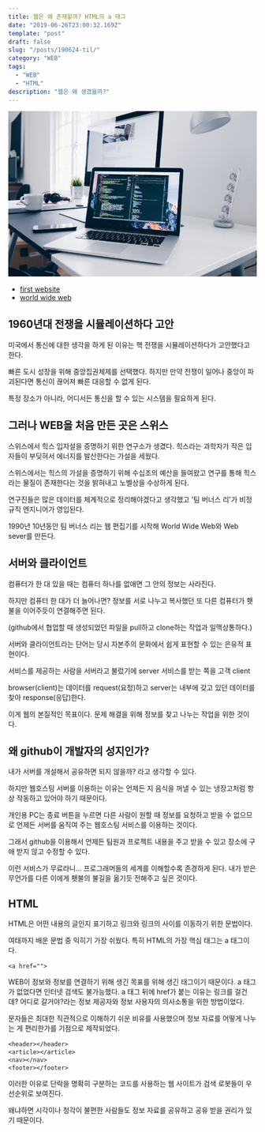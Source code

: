 ```yaml
---
title: 웹은 왜 존재할까? HTML의 a 태그
date: "2019-06-26T23:00:32.169Z"
template: "post"
draft: false
slug: "/posts/190624-til/"
category: "WEB"
tags:
  - "WEB"
  - "HTML"
description: "웹은 왜 생겼을까?"
---
```


![](/media/img_coding.jpg)

- [first website](http://info.cern.ch/)
- [world wide web](https://www.w3.org/)

## 1960년대 전쟁을 시뮬레이션하다 고안

미국에서 통신에 대한 생각을 하게 된 이유는
핵 전쟁을 시뮬레이션하다가 고안했다고 한다.

빠른 도시 성장을 위해 중앙집권체제를 선택했다.
하지만 만약 전쟁이 일어나 중앙이 파괴된다면 
통신이 끊어져 빠른 대응할 수 없게 된다. 

특정 장소가 아니라,
어디서든 통신을 할 수 있는 시스템을 필요하게 된다.

## 그러나 WEB을 처음 만든 곳은 스위스

스위스에서 힉스 입자설을 증명하기 위한
연구소가 생겼다. 힉스라는 과학자가 작은 입자들이 부딪혀서
에너지를 발산한다는 가설을 세웠다.

스위스에서는 힉스의 가설을 증명하기 위해 수십조의 예산을
들여왔고 연구를 통해 힉스라는 물질이 존재한다는 것을 밝혀내고
노벨상을 수상하게 된다.

연구진들은 많은 데이터를 체계적으로 정리해야겠다고 생각했고
'팀 버너스 리'가 비정규직 엔지니어가 영입된다.

1990년 10년동안 팀 버너스 리는 웹 편집기를 시작해
World Wide Web와 Web sever를 만든다.


## 서버와 클라이언트

컴퓨터가 한 대 있을 때는 
컴퓨터 하나를 없애면
그 안의 정보는 사라진다.

하지만 컴퓨터 한 대가 더 늘어나면?
정보를 서로 나누고 복사했던 또 다른 컴퓨터가 
횃불을 이어주듯이 연결해주면 된다.

(github에서 협업할 때 생성되었던 
파일을 pull하고 clone하는 작업과 일맥상통하다.)

서버와 클라이언트라는 단어는 당시 자본주의 문화에서 쉽게
표현할 수 있는 은유적 표현이다.

서비스를 제공하는 사람을 서버라고 불렀기에 server
서비스를 받는 쪽을 고객 client

browser(client)는 데이터를 request(요청)하고
server는 내부에 갖고 있던 데이터를 찾아 response(응답)한다.

이게 웹의 본질적인 목표이다.
문제 해결을 위해
정보를 찾고 나누는 작업을 위한 것이다.

## 왜 github이 개발자의 성지인가?

내가 서버를 개설해서 공유하면 되지 않을까?
라고 생각할 수 있다. 

하지만 웹호스팅 서버를 이용하는 이유는
언제든 지 음식을 꺼낼 수 있는 냉장고처럼
항상 작동하고 있어야 하기 때문이다.

개인용 PC는 종료 버튼을 누르면
다른 사람이 원할 때 정보를 요청하고 받을 수 없으므로
언제든 서버를 움직여 주는 웹호스팅 서비스를 이용하는 것이다.

그래서 github을 이용해서
언제든 팀원과 프로젝트 내용을 주고 받을 수 있고
장소에 구애 받지 않고 수정할 수 있다.

이런 서비스가 무료라니...
프로그래머들의 세계를 이해할수록
존경하게 된다. 내가 받은 무언가를 다른 이에게
횃불의 불길을 옮기듯 전해주고 싶은 것이다.

## HTML

HTML은 
어떤 내용의 글인지 표기하고
링크와 링크의 사이를 이동하기 위한 문법이다.

여태까지 배운 문법 중 익히기 가장 쉬웠다.
특히 HTML의 가장 핵심 태그는 
a 태그이다.

```
<a href="">

```
WEB이
정보와 정보를 연결하기 위해 생긴 목표를 위해 생긴
태그이기 때문이다. a 태그가 없었다면 인터넷 검색도 불가능했다.
a 태그 뒤에 href가 붙는 이유는
링크를 걸건데? 어디로 갈거야?라는 
정보 제공자와 정보 사용자의
의사소통을 위한 방법이었다. 

문자들은 최대한 직관적으로 이해하기 쉬운 비유를 사용했으며
정보 자료를 어떻게 나누는 게 편리한가를 기점으로 제작되었다.

```
<header></header>
<article></article>
<nav></nav>
<footer></footer>

```
이러한 이유로 단락을 명확히 구분하는 코드를 사용하는
웹 사이트가 검색 로봇들이 우선순위로 보여진다.

왜냐하면 시각이나 청각이 불편한 사람들도 
정보 자료를 공유하고 공유 받을 권리가 있기 때문이다.


